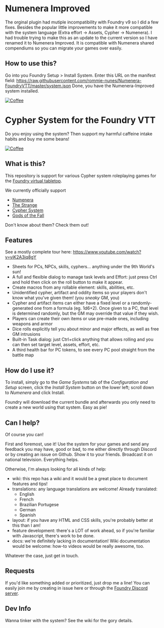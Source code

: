 # Numenera Improved
The orginal plugin had mutiple incompatibility with Foundry v9 so I did a few fixes. Besides the popular little improvements to make it more compatible with the system language (Extra effort -> Assets, Cypher -> Numenera). I had trouble trying to make this as an update to the current version so I have renamed it to Numenera Improved. It is compatible with Numenera shared compendiums so you can migrate your games over easily.

## How to use this?
Go into you Foundry Setup > Install System. 
Enter this URL on the manifest field: https://raw.githubusercontent.com/rommie-nunes/Numenera-FoundryVTT/master/system.json 
Done, you have the Numenera-Improved system installed.

[![Coffee](https://www.buymeacoffee.com/assets/img/custom_images/orange_img.png)](https://buymeacoffee.com/rommienunes)

# Cypher System for the Foundry VTT

Do you enjoy using the system? Then support my harmful caffeine intake habits and buy me some beans!

[![Coffee](https://www.buymeacoffee.com/assets/img/custom_images/orange_img.png)](https://buymeacoffee.com/SolarBear)

## What is this?

This repository is support for various Cypher system roleplaying games for the [Foundry virtual tabletop](http://foundryvtt.com/#about-foundry-virtual-tabletop).

We currently officially support

* [Numenera](https://numenera.com/)
* [The Strange](https://thestrangerpg.com/)
* [Cypher System](https://cypher-system.com/)
* [Gods of the Fall](https://www.montecookgames.com/welcome-to-gods-of-the-fall/)

Don't know about them? Check them out!

## Features

See a mostly complete tour here: https://www.youtube.com/watch?v=yiK2A3iq8gY

* Sheets for PCs, NPCs, skills, cyphers... anything under the 9th World's sun!
* A full and flexible dialog to manage task levels and Effort: just press Ctrl and hold then click on the roll button to make it appear.
* Create macros from any rollable element: skills, abilities, etc.
* Unidentified cypher, artifact and oddity items so your players don't know what you've given them! (you _sneaky_ GM, you)
* Cypher and artifact items can either have a fixed level or a randomly-generated one from a formula (eg. 1d6+2). Once given to a PC, that level is determined randomly, but the GM may override that value if they wish.
* Players can create their own items or use pre-made ones, including weapons and armor
* Dice rolls explicitly tell you about minor and major effects, as well as free GM intrusions
* Built-in Task dialog: just Ctrl+click anything that allows rolling and you can then set target level, assets, effort, etc.
* A third health bar for PC tokens, to see every PC pool straight from the battle map

## How do I use it?

To install, simply go to the _Game Systems_ tab of the _Configuration and Setup_ screen, click the _Install System_ button on the lower left; scroll down to _Numenera_ and click Install.

Foundry will download the current bundle and afterwards you only need to create a new world using that system. Easy as pie!

## Can I help?

Of course you can!

First and foremost, use it! Use the system for your games and send any feedback you may have, good or bad, to me either directly through Discord or by creating an issue on Github. Show it to your friends. Broadcast it on national television. Everything helps.

Otherwise, I'm always looking for all kinds of help:

* wiki: this repo has a wiki and it would be a great place to document features and tips!
* translations: any language translations are welcome! Already translated:
    * English
    * French
    * Brazilian Portugese
    * German
    * Spanish
* layout: if you have any HTML and CSS skills, you're probably better at this than I am!
* feature development: there's a LOT of work ahead, so if you're familiar with Javascript, there's work to be done.
* docs: we're definitely lacking in documentation! Wiki documentation would be welcome: how-to videos would be really awesome, too.

Whatever the case, just get in touch.

## Requests

If you'd like something added or prioritized, just drop me a line! You can easily join me by creating in issue here or through the [Foundry Discord server](https://discordapp.com/invite/DDBZUDf).

## Dev Info

Wanna tinker with the system? See the wiki for the gory details.
